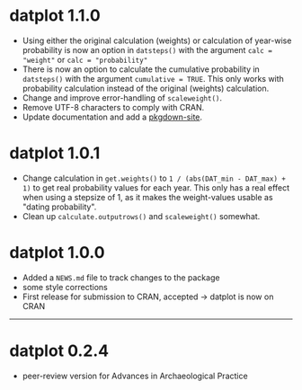 # datplot 1.1.0
* Using either the original calculation (weights) or calculation of 
year-wise probability is now an option in `datsteps()` with the 
argument `calc = "weight"` or `calc = "probability"`
* There is now an option to calculate the cumulative probability in 
`datsteps()` with the argument `cumulative = TRUE`. This only works with 
probability calculation instead of the original (weights) calculation.
* Change and improve error-handling of `scaleweight()`. 
* Remove UTF-8 characters to comply with CRAN. 
* Update documentation and add a [pkgdown-site](https://lsteinmann.github.io/datplot/).


# datplot 1.0.1

* Change calculation in `get.weights()` to `1 / (abs(DAT_min - DAT_max) + 1)` 
to get real probability values for each year. This only has a real effect when 
using a stepsize of 1, as it makes the weight-values 
usable as "dating probability".
* Clean up `calculate.outputrows()` and `scaleweight()` somewhat.

# datplot 1.0.0

* Added a `NEWS.md` file to track changes to the package
* some style corrections
* First release for submission to CRAN, accepted -> datplot is now on CRAN

---

# datplot 0.2.4

* peer-review version for Advances in Archaeological Practice
